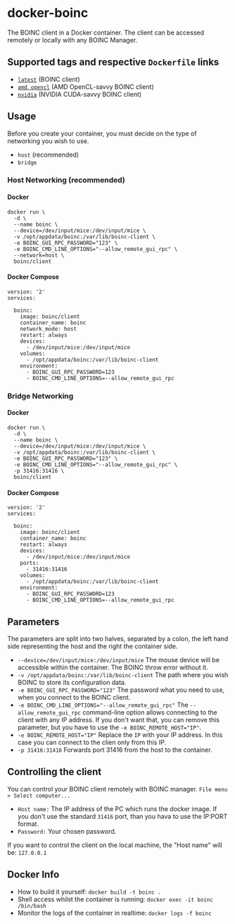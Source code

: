 # docker-boinc
The BOINC client in a Docker container. The client can be accessed remotely or locally with any BOINC Manager.

## Supported tags and respective `Dockerfile` links
- [`latest`](https://github.com/BOINC/boinc-client-docker/blob/master/Dockerfile) (BOINC client)
- [`amd`, `opencl`](https://github.com/BOINC/boinc-client-docker/blob/amd/Dockerfile) (AMD OpenCL-savvy BOINC client)
- [`nvidia`](https://github.com/BOINC/boinc-client-docker/blob/nvidia/Dockerfile) (NVIDIA CUDA-savvy BOINC client)

## Usage
Before you create your container, you must decide on the type of networking you wish to use.

- `host` (recommended)
- `bridge`

### Host Networking (recommended)
#### Docker
```
docker run \
  -d \
  --name boinc \
  --device=/dev/input/mice:/dev/input/mice \
  -v /opt/appdata/boinc:/var/lib/boinc-client \
  -e BOINC_GUI_RPC_PASSWORD="123" \
  -e BOINC_CMD_LINE_OPTIONS="--allow_remote_gui_rpc" \
  --network=host \
  boinc/client
```

#### Docker Compose
```
version: '2'
services:

  boinc:
    image: boinc/client
    container_name: boinc
    network_mode: host
    restart: always
    devices:
      - /dev/input/mice:/dev/input/mice
    volumes:
      - /opt/appdata/boinc:/var/lib/boinc-client
    environment:
      - BOINC_GUI_RPC_PASSWORD=123
      - BOINC_CMD_LINE_OPTIONS=--allow_remote_gui_rpc
```

### Bridge Networking
#### Docker
```
docker run \
  -d \
  --name boinc \
  --device=/dev/input/mice:/dev/input/mice \
  -v /opt/appdata/boinc:/var/lib/boinc-client \
  -e BOINC_GUI_RPC_PASSWORD="123" \
  -e BOINC_CMD_LINE_OPTIONS="--allow_remote_gui_rpc" \
  -p 31416:31416 \
  boinc/client
```

#### Docker Compose
```
version: '2'
services:

  boinc:
    image: boinc/client
    container_name: boinc
    restart: always
    devices:
      - /dev/input/mice:/dev/input/mice
    ports:
      - 31416:31416
    volumes:
      - /opt/appdata/boinc:/var/lib/boinc-client
    environment:
      - BOINC_GUI_RPC_PASSWORD=123
      - BOINC_CMD_LINE_OPTIONS=--allow_remote_gui_rpc
```

## Parameters
The parameters are split into two halves, separated by a colon, the left hand side representing the host and the right the container side.

-  `--device=/dev/input/mice:/dev/input/mice` The mouse device will be accessible within the container. The BOINC throw error without it.
- `-v /opt/appdata/boinc:/var/lib/boinc-client` The path where you wish BOINC to store its configuration data.
- `-e BOINC_GUI_RPC_PASSWORD="123"` The password what you need to use, when you connect to the BOINC client. 
- `-e BOINC_CMD_LINE_OPTIONS="--allow_remote_gui_rpc"` The `--allow_remote_gui_rpc` command-line option allows connecting to the client with any IP address. If you don't want that, you can remove this parameter, but you have to use the `-e BOINC_REMOTE_HOST="IP"`.
- `-e BOINC_REMOTE_HOST="IP"` Replace the `IP` with your IP address. In this case you can connect to the clien only from this IP.
- `-p 31416:31416` Forwards port 31416 from the host to the container.

## Controlling the client
You can control your BOINC client remotely with BOINC manager.
`File menu > Select computer...`
- `Host name:` The IP address of the PC which runs the docker image. If you don't use the standard `31416` port, than you hava to use the IP:PORT format. 
- `Password:` Your chosen password.

If you want to control the client on the local machine, the "Host name" will be: `127.0.0.1`

## Docker Info
- How to build it yourself: `docker build -t boinc .`
- Shell access whilst the container is running: `docker exec -it boinc /bin/bash`
- Monitor the logs of the container in realtime: `docker logs -f boinc`
